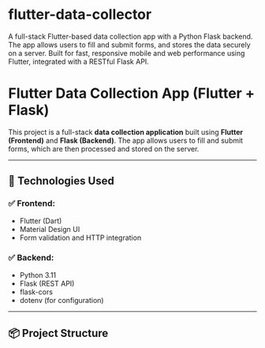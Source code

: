 # flutter-data-collector
A full-stack Flutter-based data collection app with a Python Flask backend. The app allows users to fill and submit forms, and stores the data securely on a server. Built for fast, responsive mobile and web performance using Flutter, integrated with a RESTful Flask API.
# Flutter Data Collection App (Flutter + Flask)

This project is a full-stack **data collection application** built using **Flutter (Frontend)** and **Flask (Backend)**. The app allows users to fill and submit forms, which are then processed and stored on the server.

---

## 🔧 Technologies Used

### ✅ Frontend:
- Flutter (Dart)
- Material Design UI
- Form validation and HTTP integration

### ✅ Backend:
- Python 3.11
- Flask (REST API)
- flask-cors
- dotenv (for configuration)

---

## 📦 Project Structure

